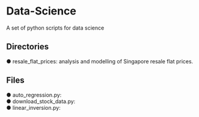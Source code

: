 # Data-Science
A set of python scripts for data science

Directories
-----------
● resale_flat_prices: analysis and modelling of Singapore resale flat prices.

Files
-----
● auto_regression.py:  
● download_stock_data.py:  
● linear_inversion.py:  
